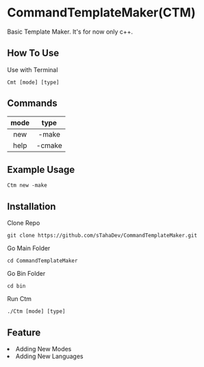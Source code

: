 # CommandTemplateMaker(CTM)
Basic Template Maker. It's for now only c++.

## How To Use
Use with Terminal <br>
```
Cmt [mode] [type]
```

## Commands
| mode | type |
| :---------: | :----------:|
|  new   |  -make  | 
| help  | -cmake  | 

## Example Usage
```
Ctm new -make
```

## Installation
Clone Repo
```
git clone https://github.com/sTahaDev/CommandTemplateMaker.git
```
Go Main Folder
```
cd CommandTemplateMaker
```
Go Bin Folder
```
cd bin
```
Run Ctm
```
./Ctm [mode] [type]
```
## Feature
<li>
  Adding New Modes
</li>
<li>
  Adding New Languages
</li>

